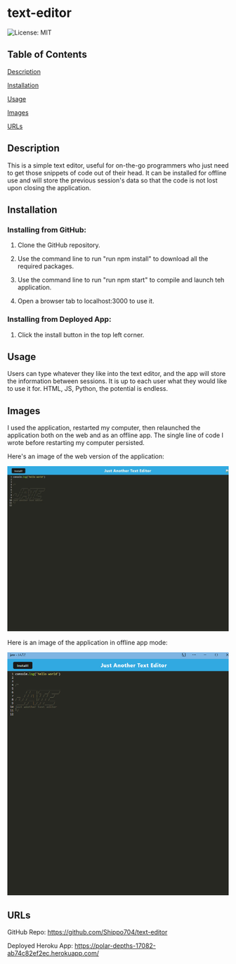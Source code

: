# text-editor
![License: MIT](https://img.shields.io/badge/License-MIT-yellow.svg)

## Table of Contents

[Description](#description)

[Installation](#installation)

[Usage](#usage)

[Images](#images)

[URLs](#urls)

## Description

This is a simple text editor, useful for on-the-go programmers who just need to get those snippets of code out of their head. It can be installed for offline use and will store the previous session's data so that the code is not lost upon closing the application.

## Installation

### Installing from GitHub:

1. Clone the GitHub repository.

2. Use the command line to run "run npm install" to download all the required packages.

3. Use the command line to run "run npm start" to compile and launch teh application.

4. Open a browser tab to localhost:3000 to use it.

### Installing from Deployed App:

1. Click the install button in the top left corner.

## Usage

Users can type whatever they like into the text editor, and the app will store the information between sessions. It is up to each user what they would like to use it for. HTML, JS, Python, the potential is endless.

## Images

I used the application, restarted my computer, then relaunched the application both on the web and as an offline app. The single line of code I wrote before restarting my computer persisted.

Here's an image of the web version of the application:

![Web Version](./client/src/images/WebVersion.jpeg)

Here is an image of the application in offline app mode:

![App Version](./client/src/images/AppVersion.PNG)

## URLs

GitHub Repo: https://github.com/Shippo704/text-editor

Deployed Heroku App: https://polar-depths-17082-ab74c82ef2ec.herokuapp.com/